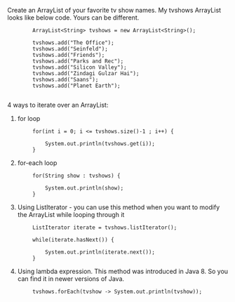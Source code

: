 Create an ArrayList of your favorite tv show names. 
My tvshows ArrayList looks like below code. Yours can be different.

```
		ArrayList<String> tvshows = new ArrayList<String>();
		
		tvshows.add("The Office");
		tvshows.add("Seinfeld");
		tvshows.add("Friends");
		tvshows.add("Parks and Rec");
		tvshows.add("Silicon Valley");
		tvshows.add("Zindagi Gulzar Hai");
		tvshows.add("Saans");
		tvshows.add("Planet Earth");
    
```
4 ways to iterate over an ArrayList:

1. for loop
```
		for(int i = 0; i <= tvshows.size()-1 ; i++) {
			
			System.out.println(tvshows.get(i));
		}
```
2. for-each loop
```
		for(String show : tvshows) {
    
			System.out.println(show);
		}
```
3. Using ListIterator - you can use this method when you want to modify the ArrayList while looping through it
```
		ListIterator iterate = tvshows.listIterator();
		
		while(iterate.hasNext()) {
			
			System.out.println(iterate.next());
		}
```
4. Using lambda expression. This method was introduced in Java 8. So you can find it in newer versions of Java.
```
		tvshows.forEach(tvshow -> System.out.println(tvshow));
```

